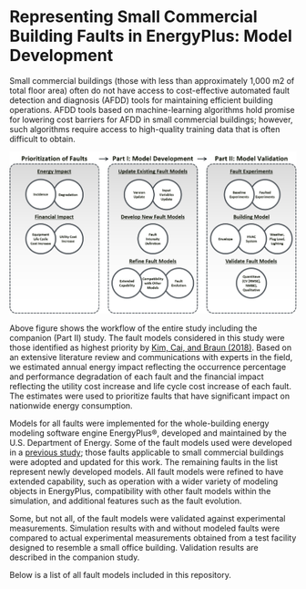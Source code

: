 # Representing Small Commercial Building Faults in EnergyPlus: Model Development

Small commercial buildings (those with less than approximately 1,000 m2 of total floor area) often do not have access to cost-effective automated fault detection and diagnosis (AFDD) tools for maintaining efficient building operations. AFDD tools based on machine-learning algorithms hold promise for lowering cost barriers for AFDD in small commercial buildings; however, such algorithms require access to high-quality training data that is often difficult to obtain. 

![alt text](workflow.png)

Above figure shows the workflow of the entire study including the companion (Part II) study. The fault models considered in this study were those identified as highest priority by [Kim, Cai, and Braun (2018)](https://www.nrel.gov/docs/fy18osti/70136.pdf). Based on an extensive literature review and communications with experts in the field, we estimated annual energy impact reflecting the occurrence percentage and performance degradation of each fault and the financial impact reflecting the utility cost increase and life cycle cost increase of each fault. The estimates were used to prioritize faults that have significant impact on nationwide energy consumption.

Models for all faults were implemented for the whole-building energy modeling software engine EnergyPlus®, developed and maintained by the U.S. Department of Energy. Some of the fault models used were developed in a [previous study](https://www.nrel.gov/docs/fy16osti/65030.pdf); those faults applicable to small commercial buildings were adopted and updated for this work. The remaining faults in the list represent newly developed models. All fault models were refined to have extended capability, such as operation with a wider variety of modeling objects in EnergyPlus, compatibility with other fault models within the simulation, and additional features such as the fault evolution.

Some, but not all, of the fault models were validated against experimental measurements. Simulation results with and without modeled faults were compared to actual experimental measurements obtained from a test facility designed to resemble a small office building. Validation results are described in the companion study.

Below is a list of all fault models included in this repository.

